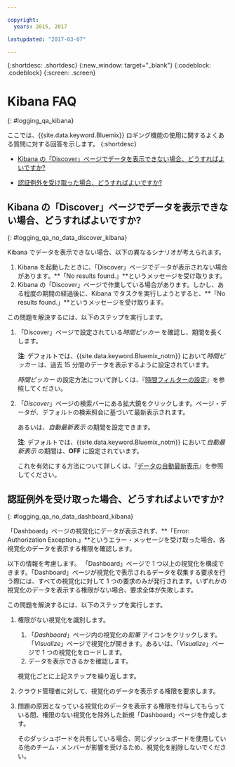 ```yaml
---

copyright:
  years: 2015, 2017

lastupdated: "2017-03-07"

---
```



{:shortdesc: .shortdesc}
{:new_window: target="_blank"}
{:codeblock: .codeblock}
{:screen: .screen}


# Kibana FAQ
{: #logging_qa_kibana}

ここでは、{{site.data.keyword.Bluemix}} ロギング機能の使用に関するよくある質問に対する回答を示します。
{:shortdesc}

* [Kibana の「Discover」ページでデータを表示できない場合、どうすればよいですか?](logging_qa_kibana.html#logging_qa_no_data_discover_kibana)

* [認証例外を受け取った場合、どうすればよいですか?](logging_qa_kibana.html#logging_qa_no_data_dashboard_kibana)


## Kibana の「Discover」ページでデータを表示できない場合、どうすればよいですか?
{: #logging_qa_no_data_discover_kibana}

Kibana でデータを表示できない場合、以下の異なるシナリオが考えられます。

1. Kibana を起動したときに、「Discover」ページでデータが表示されない場合があります。**「No results found.」**というメッセージを受け取ります。 
2. Kibana の「Discover」ページで作業している場合があります。しかし、ある程度の期間の経過後に、Kibana でタスクを実行しようとすると、**「No results found.」**というメッセージを受け取ります。

この問題を解決するには、以下のステップを実行します。

1. 「Discover」ページで設定されている*時間ピッカー* を確認し、期間を長くします。 

    **注**: デフォルトでは、{{site.data.keyword.Bluemix_notm}} において*時間ピッカー* は、過去 15 分間のデータを表示するように設定されています。

    *時間ピッカー* の設定方法について詳しくは、『[時間フィルターの設定](../kibana4/k4_filter_logs.html#set_time_filter)』を参照してください。
       
2. 「*Discover*」ページの検索バーにある拡大鏡をクリックします。ページ・データが、デフォルトの検索照会に基づいて最新表示されます。

    あるいは、*自動最新表示* の期間を設定できます。

    **注**: デフォルトでは、{{site.data.keyword.Bluemix_notm}} において*自動最新表示* の期間は、**OFF** に設定されています。
    
    これを有効にする方法について詳しくは、『[データの自動最新表示](../kibana4/logging_kibana_analize_logs_interactively.html#kibana_discover_view_refresh_interval)』を参照してください。



## 認証例外を受け取った場合、どうすればよいですか?
{: #logging_qa_no_data_dashboard_kibana}

「Dashboard」ページの視覚化にデータが表示されず、**「Error: Authorization Exception.」**というエラー・メッセージを受け取った場合、各視覚化のデータを表示する権限を確認します。

以下の情報を考慮します。
「Dashboard」ページで 1 つ以上の視覚化を構成できます。「Dashboard」ページが視覚化で表示されるデータを収集する要求を行う際には、すべての視覚化に対して 1 つの要求のみが発行されます。いずれかの視覚化のデータを表示する権限がない場合、要求全体が失敗します。

この問題を解決するには、以下のステップを実行します。

1. 権限がない視覚化を識別します。

    1. 「*Dashboard*」ページ内の視覚化の*鉛筆* アイコンをクリックします。「*Visualize*」ページで視覚化が開きます。あるいは、「*Visualize*」ページで 1 つの視覚化をロードします。 
    2. データを表示できるかを確認します。
    
    視覚化ごとに上記ステップを繰り返します。

2. クラウド管理者に対して、視覚化のデータを表示する権限を要求します。

3. 問題の原因となっている視覚化のデータを表示する権限を付与してもらっている間、権限のない視覚化を除外した新規「Dashboard」ページを作成します。 

    そのダッシュボードを共有している場合、同じダッシュボードを使用している他のチーム・メンバーが影響を受けるため、視覚化を削除しないでください。


